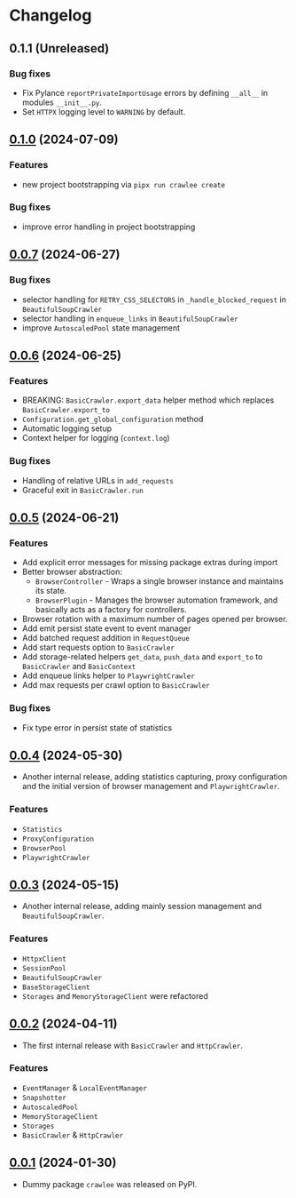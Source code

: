 # Changelog

## 0.1.1 (Unreleased)

### Bug fixes

- Fix Pylance `reportPrivateImportUsage` errors by defining `__all__` in modules `__init__.py`.
- Set `HTTPX` logging level to `WARNING` by default.

## [0.1.0](https://github.com/apify/crawlee-python/releases/tag/v0.1.0) (2024-07-09)

### Features

- new project bootstrapping via `pipx run crawlee create`

### Bug fixes

- improve error handling in project bootstrapping

## [0.0.7](https://github.com/apify/crawlee-python/releases/tag/v0.0.7) (2024-06-27)

### Bug fixes

- selector handling for `RETRY_CSS_SELECTORS` in `_handle_blocked_request` in `BeautifulSoupCrawler`
- selector handling in `enqueue_links` in `BeautifulSoupCrawler`
- improve `AutoscaledPool` state management

## [0.0.6](https://github.com/apify/crawlee-python/releases/tag/v0.0.6) (2024-06-25)

### Features

- BREAKING: `BasicCrawler.export_data` helper method which replaces `BasicCrawler.export_to`
- `Configuration.get_global_configuration` method
- Automatic logging setup
- Context helper for logging (`context.log`)

### Bug fixes

- Handling of relative URLs in `add_requests`
- Graceful exit in `BasicCrawler.run`

## [0.0.5](https://github.com/apify/crawlee-python/releases/tag/v0.0.5) (2024-06-21)

### Features

- Add explicit error messages for missing package extras during import
- Better browser abstraction:
    - `BrowserController` - Wraps a single browser instance and maintains its state.
    - `BrowserPlugin` - Manages the browser automation framework, and basically acts as a factory for controllers.
- Browser rotation with a maximum number of pages opened per browser.
- Add emit persist state event to event manager
- Add batched request addition in `RequestQueue`
- Add start requests option to `BasicCrawler`
- Add storage-related helpers `get_data`, `push_data` and `export_to` to `BasicCrawler` and `BasicContext`
- Add enqueue links helper to `PlaywrightCrawler`
- Add max requests per crawl option to `BasicCrawler`

### Bug fixes

- Fix type error in persist state of statistics

## [0.0.4](https://github.com/apify/crawlee-python/releases/tag/v0.0.4) (2024-05-30)

- Another internal release, adding statistics capturing, proxy configuration and
the initial version of browser management and `PlaywrightCrawler`.

### Features

- `Statistics`
- `ProxyConfiguration`
- `BrowserPool`
- `PlaywrightCrawler`

## [0.0.3](https://github.com/apify/crawlee-python/releases/tag/v0.0.3) (2024-05-15)

- Another internal release, adding mainly session management and `BeautifulSoupCrawler`.

### Features

- `HttpxClient`
- `SessionPool`
- `BeautifulSoupCrawler`
- `BaseStorageClient`
- `Storages` and `MemoryStorageClient` were refactored

## [0.0.2](https://github.com/apify/crawlee-python/releases/tag/v0.0.2) (2024-04-11)

- The first internal release with `BasicCrawler` and `HttpCrawler`.

### Features

- `EventManager` & `LocalEventManager`
- `Snapshotter`
- `AutoscaledPool`
- `MemoryStorageClient`
- `Storages`
- `BasicCrawler` & `HttpCrawler`

## [0.0.1](https://github.com/apify/crawlee-python/releases/tag/v0.0.1) (2024-01-30)

- Dummy package `crawlee` was released on PyPI.
